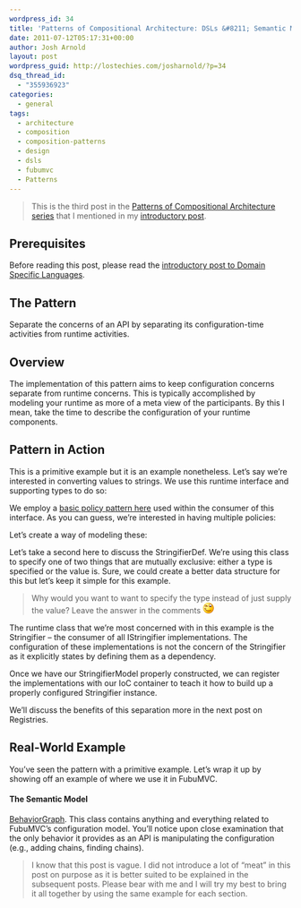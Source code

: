 ```yaml
---
wordpress_id: 34
title: 'Patterns of Compositional Architecture: DSLs &#8211; Semantic Models'
date: 2011-07-12T05:17:31+00:00
author: Josh Arnold
layout: post
wordpress_guid: http://lostechies.com/josharnold/?p=34
dsq_thread_id:
  - "355936923"
categories:
  - general
tags:
  - architecture
  - composition
  - composition-patterns
  - design
  - dsls
  - fubumvc
  - Patterns
---
```

> This is the third post in the [Patterns of Compositional Architecture series](https://lostechies.com/josharnold/tag/composition-patterns/) that I mentioned in my [introductory post](https://lostechies.com/josharnold/2011/07/09/patterns-of-compositional-architecture/).

## Prerequisites

Before reading this post, please read the [introductory post to Domain Specific Languages](https://lostechies.com/josharnold/2011/07/11/patterns-of-compositional-architecture-domain-specific-languages/).

## The Pattern

Separate the concerns of an API by separating its configuration-time activities from runtime activities.

## Overview

The implementation of this pattern aims to keep configuration concerns separate from runtime concerns. This is typically accomplished by modeling your runtime as more of a meta view of the participants. By this I mean, take the time to describe the configuration of your runtime components.

## Pattern in Action

This is a primitive example but it is an example nonetheless. Let’s say we’re interested in converting values to strings. We use this runtime interface and supporting types to do so:



We employ a [basic policy pattern here](https://lostechies.com/josharnold/2011/07/09/patterns-of-compositional-architecture-policies) used within the consumer of this interface. As you can guess, we’re interested in having multiple policies:



Let’s create a way of modeling these:



Let&#8217;s take a second here to discuss the StringifierDef. We’re using this class to specify one of two things that are mutually exclusive: either a type is specified or the value is. Sure, we could create a better data structure for this but let’s keep it simple for this example.

> Why would you want to want to specify the type instead of just supply the value? Leave the answer in the comments <img class="wlEmoticon wlEmoticon-winkingsmile" style="border-style: none;" src="/content/josharnold/uploads/2011/07/wlEmoticon-winkingsmile.png" alt="Winking smile" />

The runtime class that we’re most concerned with in this example is the Stringifier – the consumer of all IStringifier implementations. The configuration of these implementations is not the concern of the Stringifier as it explicitly states by defining them as a dependency.

Once we have our StringifierModel properly constructed, we can register the implementations with our IoC container to teach it how to build up a properly configured Stringifier instance.

We’ll discuss the benefits of this separation more in the next post on Registries.

## Real-World Example

You’ve seen the pattern with a primitive example. Let’s wrap it up by showing off an example of where we use it in FubuMVC.

#### The Semantic Model

[BehaviorGraph](https://github.com/DarthFubuMVC/fubumvc/blob/master/src/FubuMVC.Core/Registration/BehaviorGraph.cs). This class contains anything and everything related to FubuMVC’s configuration model. You’ll notice upon close examination that the only behavior it provides as an API is manipulating the configuration (e.g., adding chains, finding chains).

> I know that this post is vague. I did not introduce a lot of “meat” in this post on purpose as it is better suited to be explained in the subsequent posts. Please bear with me and I will try my best to bring it all together by using the same example for each section.